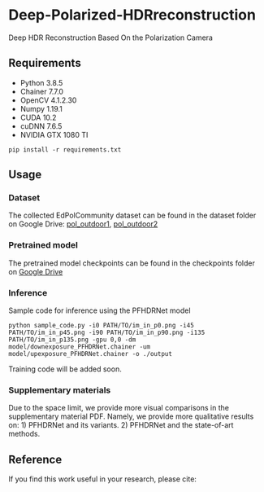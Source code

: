 # Deep-Polarized-HDRreconstruction
Deep HDR Reconstruction Based On the Polarization Camera

## Requirements
* Python 3.8.5
* Chainer 7.7.0
* OpenCV 4.1.2.30
* Numpy 1.19.1
* CUDA 10.2
* cuDNN 7.6.5
* NVIDIA GTX 1080 TI
```
pip install -r requirements.txt
```

## Usage
### Dataset
The collected EdPolCommunity dataset can be found in the dataset folder on Google Drive: 
[pol_outdoor1](https://drive.google.com/file/d/18nhczTSCFMB4_oUZZzyF_kHhqNCt8MGs/view?usp=sharing), [pol_outdoor2](https://drive.google.com/file/d/1za16n_CeqPrNUAkFdxjT2Hf_bTB3cthi/view?usp=sharing)

### Pretrained model
The pretrained model checkpoints can be found in the checkpoints folder on [Google Drive](https://drive.google.com/file/d/1luFzTFl1top5VSuZWwZz676xugn7WKf_/view?usp=sharing)

### Inference
Sample code for inference using the PFHDRNet model
```
python sample_code.py -i0 PATH/TO/im_in_p0.png -i45 PATH/TO/im_in_p45.png -i90 PATH/TO/im_in_p90.png -i135 PATH/TO/im_in_p135.png -gpu 0,0 -dm model/downexposure_PFHDRNet.chainer -um model/upexposure_PFHDRNet.chainer -o ./output
```
Training code will be added soon.

### Supplementary materials
Due to the space limit, we provide more visual comparisons in the supplementary material PDF. Namely, we provide more qualitative results on: 1) PFHDRNet and its variants. 2) PFHDRNet and the state-of-art methods.

## Reference
If you find this work useful in your research, please cite:
